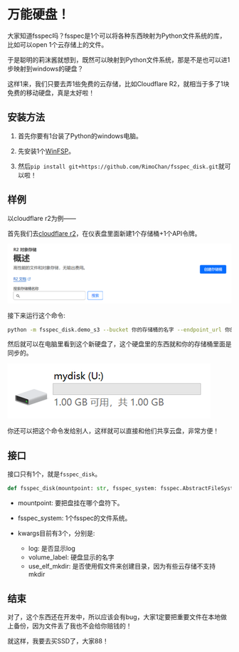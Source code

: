 # 万能硬盘！

大家知道fsspec吗？fsspec是1个可以将各种东西映射为Python文件系统的库，比如可以open 1个云存储上的文件。

于是聪明的莉沫酱就想到，既然可以映射到Python文件系统，那是不是也可以进1步映射到windows的硬盘？

这样1来，我们只要去弄1些免费的云存储，比如Cloudflare R2，就相当于多了1块免费的移动硬盘，真是太好啦！


## 安装方法

1. 首先你要有1台装了Python的windows电脑。

2. 先安装1个[WinFSP](https://winfsp.dev/rel/)。

3. 然后`pip install git+https://github.com/RimoChan/fsspec_disk.git`就可以啦！


## 样例

以cloudflare r2为例——

首先我们去[cloudflare r2](https://www.cloudflare.com/developer-platform/products/r2/)，在仪表盘里面新建1个存储桶+1个API令牌。

![img/1.png](img/1.png)

接下来运行这个命令:

```sh
python -m fsspec_disk.demo_s3 --bucket 你的存储桶的名字 --endpoint_url 你的endpoint_url --key 你的令牌的key --secret 你的令牌的secret --volume_label mydisk
```

然后就可以在电脑里看到这个新硬盘了，这个硬盘里的东西就和你的存储桶里面是同步的。

![img/2.png](img/2.png)

你还可以把这个命令发给别人，这样就可以直接和他们共享云盘，非常方便！


## 接口

接口只有1个，就是`fsspec_disk`。

```python
def fsspec_disk(mountpoint: str, fsspec_system: fsspec.AbstractFileSystem, **kwargs)
```

- mountpoint: 要把盘挂在哪个盘符下。

- fsspec_system: 1个fsspec的文件系统。

- kwargs目前有3个，分别是:
    - log: 是否显示log
    - volume_label: 硬盘显示的名字
    - use_elf_mkdir: 是否使用假文件来创建目录，因为有些云存储不支持mkdir


## 结束

对了，这个东西还在开发中，所以应该会有bug，大家1定要把重要文件在本地做上备份，因为文件丢了我也不会给你赔钱的！

就这样，我要去买SSD了，大家88！
